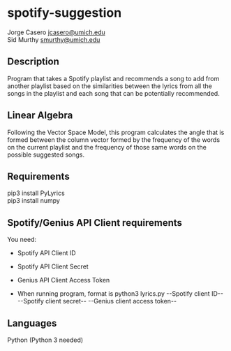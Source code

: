 # spotify-suggestion
Jorge Casero <jcasero@umich.edu><br />
Sid Murthy <smurthy@umich.edu>

## Description
Program that takes a Spotify playlist and recommends a song to add from another playlist based on the similarities between the lyrics from all the songs in the playlist and each song that can be potentially recommended.

## Linear Algebra
Following the Vector Space Model, this program calculates the angle that is formed between the column vector formed by the frequency of the words on the current playlist and the frequency of those same words on the possible suggested songs.

## Requirements
pip3 install PyLyrics<br />
pip3 install numpy

## Spotify/Genius API Client requirements
You need: 
- Spotify API Client ID
- Spotify API Client Secret
- Genius API Client Access Token

- When running program, format is python3 lyrics.py --Spotify client ID-- --Spotify client secret-- --Genius client access token--

## Languages
Python (Python 3 needed)
